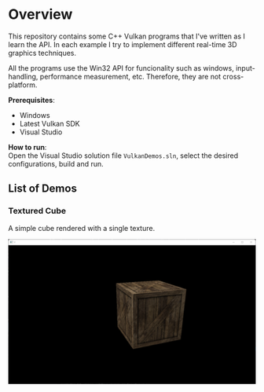 
# **Overview**

This repository contains some C++ Vulkan programs that I've written as I learn the API. In each example I try to implement different real-time 3D graphics techniques.  

All the programs use the Win32 API for funcionality such as windows, input-handling, performance measurement, etc. Therefore, they are not cross-platform.

**Prerequisites**:  
- Windows 
- Latest Vulkan SDK 
- Visual Studio
  
**How to run**:  
Open the Visual Studio solution file `VulkanDemos.sln`, select the desired configurations, build and run.

## List of Demos

### Textured Cube  

A simple cube rendered with a single texture.  

![Textured Cube Screenshot](https://github.com/ClaudioBarros/VulkanDemos/blob/master/screenshots/textured_cube.png)  


